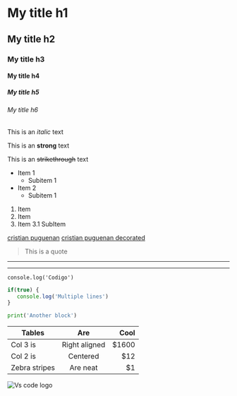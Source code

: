 <!-- Headings -->

# My title h1
## My title h2
### My title h3
#### My title h4
##### My title h5
###### My title h6

<!-- italic -->
This is an *italic* text

<!-- strong -->
This is an **strong** text

<!-- strikethrough -->
This is an ~~strikethrough~~ text

<!-- Unordered list -->
* Item 1
    * Subitem 1
* Item 2
    * Subitem 1

<!-- Ordered list -->
1. Item
2. Item
3. Item
    3.1 SubItem

<!-- Links -->
[cristian puguenan](https://www.cristianpuenguenan.com)
[cristian puguenan decorated](https://www.cristianpuenguenan.com "decorated")

<!-- Quotes -->
> This is a quote

<!-- Horizontal lines -->
---
___

<!-- Line code -->
`console.log('Codigo')`

<!-- Block code -->

 ``` javascript
 if(true) {
    console.log('Multiple lines')
 } 
 ```

 ``` python
 print('Another block')
 ```

 <!-- Tables -->
| Tables         |Are                |Cool       |
| ---------------|:-----------------:|----------:|
| Col 3 is       |Right aligned      |$1600      |
| Col 2 is       |Centered           |$12        |
| Zebra stripes  |Are neat           |$1         |

<!-- Images -->
![Vs code logo](https://www.solucionex.com/sites/default/files/posts/imagen/vscode-800x450.png "vs code logo")

<!-- Github Markdowns -->
